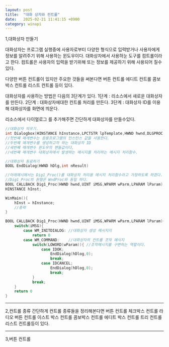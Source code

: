 ```yaml
---
layout: post
title:  "대화 상자와 컨트롤"
date:   2025-02-21 11:41:15 +0900
category: winapi
---
```

1,대화상자 만들기

대화상자는 프로그램 실행중에 사용자로부터 다양한 형식으로 입력받거나 사용자에게 정보를 알려주기 위해 사용하는 윈도우이다.
대화상자에서 사용하눈 도구를 컴트롤이라고 한다.
컴트롤은 사용자의 입력을 받기위해 또는 정보를 제공하기 위해 사용되어 질수 있다.

다양한 버튼 컨트롤이 있지만 주요한 것들을 써본다면 
버튼 컨트롤
에디트 컨트롤
콤보박스 컨트롤
리스트 컨트롤 등이 있다.

대화상자를 사용하는 방법은 다음의 3단계가 있다.
1단계 : 리소스에서 새로운 대화상자를 만든다.
2단계 : 대화상자에대한 컨트롤 처리를 만든다.
3단계 : 대화상자 ID를 이용해 대화상자를 화면에 띄운다.

리소스에서 다이얼로그 를 추가해주면 간단하게 대화상자를 만들수있다.

```c++
//대화상자 띄우기.
int Dialogbox(HINSTANCE hInstance,LPCTSTR lpTemplate,HWND hwnd,DLGPROC lpDialogFunc);
//첫번쨰 매개변수는 응용프로그램의 인스턴스 값을 사용한다.
//두번쨰 매개변수를 생성하고자 하는 대화상자 ID
//세번쨰 매개변수 윈도우의 핸들값이다,
//네번쨰 매개변수 대화상자에서 발생하는 메시지를 처리하는 메시지 처리함수.

//대화상자 동료하기
BOOL EndDialog(HWND hDlg,int nResult)
```

```c++
//아래예시에서는 Dig1_Proc()를 대화상자 처리용 메시지 처리함수라고 가정하도록 하겠다.
//Dig1_Proc의 원형은 WndProc와 동일 하다.
BOOL CALLBACK Dig1_Proc(HWND hwnd,UINT iMSG,WPARM wParm,LPARAM lParam);
HINSTANCE hInst;

WinMain(){
    hInst = hInstance;
    //중략
}

BOOL CALLBACK Dig1_Proc(HWND hwnd,UINT iMSG,WPARM wParm,LPARAM lParam){
    switch(iMSG){
        case WM_INITDIALOG: //대화상자 생성 메시지지
            return 0
        case WM_COMMAND:    //대화상자의 컨트롤 조작 메시지
            switch(LOWORD(wParam)){ //조작메시지를 구변하는 역할이다.
                case IDOK; 
                    EndDialog(hDlog,0);
                    break;
                case IDCANCEL;
                    EndDialog(hDlog,0);
                    break;
            }
            break;
    }    
    return 0
}
```

---

2,컨트롤 종류
간단하게 컨트롤 종류들을 정리해본다면 버튼 컨트롤 
체크박스 컨트롤
라디오 버튼 컨트롤
이스트 박스 컨트롤
콤보박스 컨트롤
에디트 박스 컨트롤
트리 컨트롤
리스트 컨트롤등이 있다.

---

3,버튼 컨트롤


